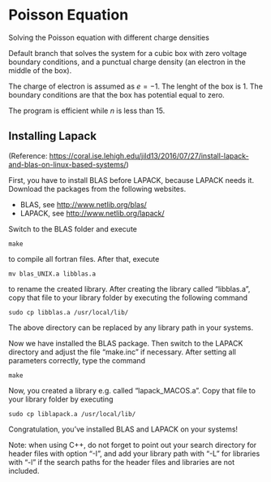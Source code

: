 # Poisson Equation
Solving the Poisson equation with different charge densities

Default branch that solves the system for a cubic box with zero voltage boundary conditions, 
and a punctual charge density (an electron in the middle of the box).

The charge of electron is assumed as $e = -1$. The lenght of the box is $1$. The boundary conditions are that the box has potential equal to zero.

The program is efficient while $n$ is less than 15.

## Installing Lapack
(Reference: https://coral.ise.lehigh.edu/jild13/2016/07/27/install-lapack-and-blas-on-linux-based-systems/)

First, you have to install BLAS before LAPACK, because LAPACK needs it. Download the packages from the following websites.

   - BLAS, see http://www.netlib.org/blas/
   - LAPACK, see http://www.netlib.org/lapack/

Switch to the BLAS folder and execute

    make

to compile all fortran files. After that, execute

    mv blas_UNIX.a libblas.a

to rename the created library. After creating the library called “libblas.a”, copy that file to your library folder by executing the following command

    sudo cp libblas.a /usr/local/lib/

The above directory can be replaced by any library path in your systems.

Now we have installed the BLAS package. Then switch to the LAPACK directory and adjust the file “make.inc” if necessary. After setting all parameters correctly, type the command

    make

Now, you created a library e.g. called “lapack_MACOS.a”. Copy that file to your library folder by executing

    sudo cp liblapack.a /usr/local/lib/

Congratulation, you’ve installed BLAS and LAPACK on your systems!

Note: when using C++, do not forget to point out your search directory for header files with option “-I”, and add your library path with “-L” for libraries with “-l” if the search paths for the header files and libraries are not included.

